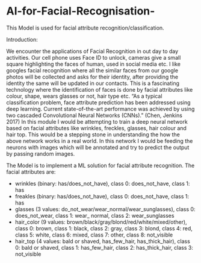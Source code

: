 # AI-for-Facial-Recognisation-
This Model is used for facial attribute recognition/classification.



Introduction:

We encounter the applications of Facial Recognition in out day to day activities. Our cell phone uses Face ID to unlock, cameras give a small square highlighting the faces of human, used in social media etc. I like googles facial recognition where all the similar faces from our google photos will be collected and asks for their identity, after providing the identity the same will be updated in our contacts. 
This is a fascinating technology where the identification of faces is done by facial attributes like colour, shape, wears glasses or not, hair type etc. “As a typical classification problem, face attribute prediction has been addressed using deep learning. Current state-of-the-art performance was achieved by using two cascaded Convolutional Neural Networks (CNNs).” (Chen, Jenkins 2017)
In this module I would be attempting to train a deep neural network based on facial attributes like wrinkles, freckles, glasses, hair colour and hair top. This would be a stepping stone in understanding the how the above network works in a real world. In this network I would be feeding the neurons with images which will be annotated and try to predict the output by passing random images. 

The Model is to implement a ML solution for facial attribute recognition.
The facial attributes are:
- wrinkles (binary: has/does_not_have), class 0: does_not_have, class 1: has
- freakles (binary: has/does_not_have), class 0: does_not_have, class 1: has
- glasses (3 values: do_not_wear/wear_normal/wear_sunglasses), class 0:
does_not_wear, class 1: wear_ normal, class 2: wear_sunglasses
- hair_color (9 values: brown/black/gray/blond/red/white/mixed/other), class 0: brown,
class 1: black, class 2: gray, class 3: blond, class 4: red, class 5: white, class 6: mixed,
class 7: other, class 8: not_visible
- hair_top (4 values: bald or shaved, has_few_hair, has_thick_hair), class 0: bald or
shaved, class 1: has_few_hair, class 2: has_thick_hair, class 3: not_visible



